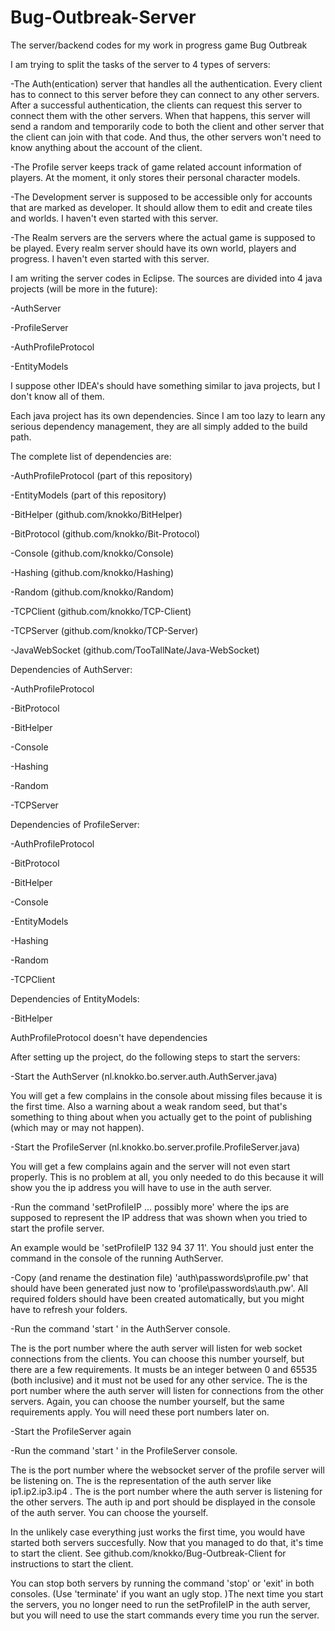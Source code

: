 # Bug-Outbreak-Server
The server/backend codes for my work in progress game Bug Outbreak

I am trying to split the tasks of the server to 4 types of servers:

-The Auth(entication) server that handles all the authentication. 
Every client has to connect to this server before they can connect to any other servers. 
After a successful authentication, the clients can request this server to connect them with the other servers.
When that happens, this server will send a random and temporarily code to both the client and other server that the client can join with that code.
And thus, the other servers won't need to know anything about the account of the client.

-The Profile server keeps track of game related account information of players. 
At the moment, it only stores their personal character models.

-The Development server is supposed to be accessible only for accounts that are marked as developer. 
It should allow them to edit and create tiles and worlds.
I haven't even started with this server.

-The Realm servers are the servers where the actual game is supposed to be played. 
Every realm server should have its own world, players and progress.
I haven't even started with this server.

I am writing the server codes in Eclipse. The sources are divided into 4 java projects (will be more in the future):

-AuthServer

-ProfileServer

-AuthProfileProtocol

-EntityModels

I suppose other IDEA's should have something similar to java projects, but I don't know all of them.

Each java project has its own dependencies. 
Since I am too lazy to learn any serious dependency management, they are all simply added to the build path.

The complete list of dependencies are:

-AuthProfileProtocol (part of this repository)

-EntityModels (part of this repository)

-BitHelper (github.com/knokko/BitHelper)

-BitProtocol (github.com/knokko/Bit-Protocol)

-Console (github.com/knokko/Console)

-Hashing (github.com/knokko/Hashing)

-Random (github.com/knokko/Random)

-TCPClient (github.com/knokko/TCP-Client)

-TCPServer (github.com/knokko/TCP-Server)

-JavaWebSocket (github.com/TooTallNate/Java-WebSocket)

Dependencies of AuthServer:

-AuthProfileProtocol

-BitProtocol

-BitHelper

-Console

-Hashing

-Random

-TCPServer

Dependencies of ProfileServer:

-AuthProfileProtocol

-BitProtocol

-BitHelper

-Console

-EntityModels

-Hashing

-Random

-TCPClient

Dependencies of EntityModels:

-BitHelper

AuthProfileProtocol doesn't have dependencies


After setting up the project, do the following steps to start the servers:

-Start the AuthServer (nl.knokko.bo.server.auth.AuthServer.java)

You will get a few complains in the console about missing files because it is the first time. Also a warning about a weak random seed, but that's something to thing about when you actually get to the point of publishing (which may or may not happen).

-Start the ProfileServer (nl.knokko.bo.server.profile.ProfileServer.java)

You will get a few complains again and the server will not even start properly. This is no problem at all, you only needed to do this because it will show you the ip address you will have to use in the auth server.

-Run the command 'setProfileIP <ip1> <ip2> <ip3> <ip4> ... possibly more' where the ips are supposed to represent the IP address that was shown when you tried to start the profile server.

An example would be 'setProfileIP 132 94 37 11'. You should just enter the command in the console of the running AuthServer.

-Copy (and rename the destination file) 'auth\passwords\profile.pw' that should have been generated just now to 'profile\passwords\auth.pw'. All required folders should have been created automatically, but you might have to refresh your folders.

-Run the command 'start <web port number> <tcp port number>' in the AuthServer console.

The <web port number> is the port number where the auth server will listen for web socket connections from the clients. You can choose this number yourself, but there are a few requirements. It musts be an integer between 0 and 65535 (both inclusive) and it must not be used for any other service.
The <tcp port number> is the port number where the auth server will listen for connections from the other servers. Again, you can choose the number yourself, but the same requirements apply.
You will need these port numbers later on.

-Start the ProfileServer again

-Run the command 'start <websocket port number> <auth server ip> <auth tcp port number>' in the ProfileServer console.
  
The <websocket port number> is the port number where the websocket server of the profile server will be listening on.
The <auth server ip> is the representation of the auth server like ip1.ip2.ip3.ip4 .
The <auth tcp port number> is the port number where the auth server is listening for the other servers. The auth ip and port should be displayed in the console of the auth server. You can choose the <websocket port number> yourself.
  
In the unlikely case everything just works the first time, you would have started both servers succesfully. Now that you managed to do that, it's time to start the client. See github.com/knokko/Bug-Outbreak-Client for instructions to start the client.

You can stop both servers by running the command 'stop' or 'exit' in both consoles. (Use 'terminate' if you want an ugly stop. )The next time you start the servers, you no longer need to run the setProfileIP in the auth server, but you will need to use the start commands every time you run the server.
